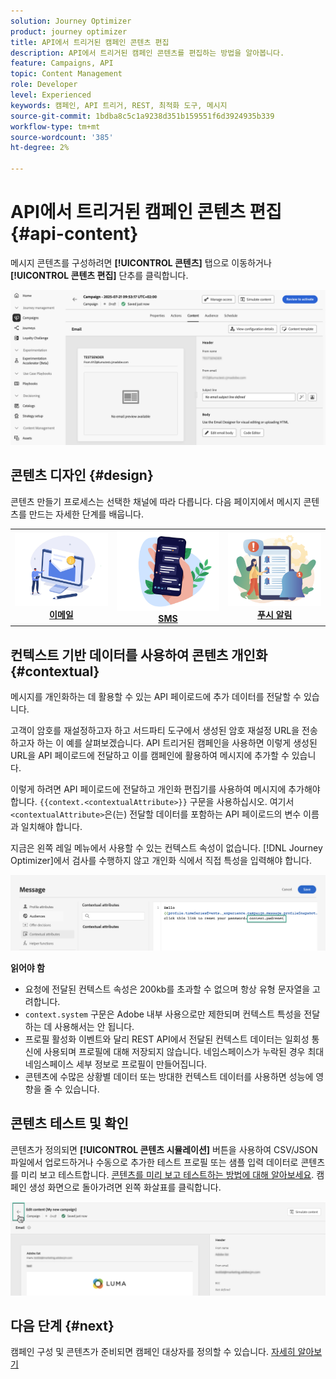 ```yaml
---
solution: Journey Optimizer
product: journey optimizer
title: API에서 트리거된 캠페인 콘텐츠 편집
description: API에서 트리거된 캠페인 콘텐츠를 편집하는 방법을 알아봅니다.
feature: Campaigns, API
topic: Content Management
role: Developer
level: Experienced
keywords: 캠페인, API 트리거, REST, 최적화 도구, 메시지
source-git-commit: 1bdba8c5c1a9238d351b159551f6d3924935b339
workflow-type: tm+mt
source-wordcount: '385'
ht-degree: 2%

---
```



# API에서 트리거된 캠페인 콘텐츠 편집 {#api-content}

메시지 콘텐츠를 구성하려면 **[!UICONTROL 콘텐츠]** 탭으로 이동하거나 **[!UICONTROL 콘텐츠 편집]** 단추를 클릭합니다.

![](assets/campaign-content.png)

## 콘텐츠 디자인 {#design}

콘텐츠 만들기 프로세스는 선택한 채널에 따라 다릅니다. 다음 페이지에서 메시지 콘텐츠를 만드는 자세한 단계를 배웁니다.

<table style="table-layout:fixed"><tr style="border: 0;">
<td><a href="../email/create-email.md"><img alt="이메일" src="../channels/assets/do-not-localize/email.png"></a>
<div align="center"><a href="../email/create-email.md"><strong>이메일</strong></a></div></td>
<td><a href="../sms/create-sms.md"><img alt="sms" src="../channels/assets/do-not-localize/sms.png"></a>
<div align="center"><a href="../sms/create-sms.md"><strong>SMS</strong></a></div></td>
<td><a href="../push/create-push.md"><img alt="푸시" src="../channels/assets/do-not-localize/push.png"></a>
<div align="center"><a href="../push/create-push.md"><strong>푸시 알림</strong></a></div></td>
</tr></table>

## 컨텍스트 기반 데이터를 사용하여 콘텐츠 개인화 {#contextual}

메시지를 개인화하는 데 활용할 수 있는 API 페이로드에 추가 데이터를 전달할 수 있습니다.

고객이 암호를 재설정하고자 하고 서드파티 도구에서 생성된 암호 재설정 URL을 전송하고자 하는 이 예를 살펴보겠습니다. API 트리거된 캠페인을 사용하면 이렇게 생성된 URL을 API 페이로드에 전달하고 이를 캠페인에 활용하여 메시지에 추가할 수 있습니다.

이렇게 하려면 API 페이로드에 전달하고 개인화 편집기를 사용하여 메시지에 추가해야 합니다. `{{context.<contextualAttribute>}}` 구문을 사용하십시오. 여기서 `<contextualAttribute>`은(는) 전달할 데이터를 포함하는 API 페이로드의 변수 이름과 일치해야 합니다.

지금은 왼쪽 레일 메뉴에서 사용할 수 있는 컨텍스트 속성이 없습니다. [!DNL Journey Optimizer]에서 검사를 수행하지 않고 개인화 식에서 직접 특성을 입력해야 합니다.

![](assets/api-triggered-context.png)

**읽어야 함**

* 요청에 전달된 컨텍스트 속성은 200kb를 초과할 수 없으며 항상 유형 문자열을 고려합니다.
* `context.system` 구문은 Adobe 내부 사용으로만 제한되며 컨텍스트 특성을 전달하는 데 사용해서는 안 됩니다.
* 프로필 활성화 이벤트와 달리 REST API에서 전달된 컨텍스트 데이터는 일회성 통신에 사용되며 프로필에 대해 저장되지 않습니다. 네임스페이스가 누락된 경우 최대 네임스페이스 세부 정보로 프로필이 만들어집니다.
* 콘텐츠에 수많은 상황별 데이터 또는 방대한 컨텍스트 데이터를 사용하면 성능에 영향을 줄 수 있습니다.

## 콘텐츠 테스트 및 확인

콘텐츠가 정의되면 **[!UICONTROL 콘텐츠 시뮬레이션]** 버튼을 사용하여 CSV/JSON 파일에서 업로드하거나 수동으로 추가한 테스트 프로필 또는 샘플 입력 데이터로 콘텐츠를 미리 보고 테스트합니다. [콘텐츠를 미리 보고 테스트하는 방법에 대해 알아보세요](../content-management/preview-test.md). 캠페인 생성 화면으로 돌아가려면 왼쪽 화살표를 클릭합니다.

![](assets/create-campaign-design.png)

## 다음 단계 {#next}

캠페인 구성 및 콘텐츠가 준비되면 캠페인 대상자를 정의할 수 있습니다. [자세히 알아보기](api-triggered-campaign-audience.md)

